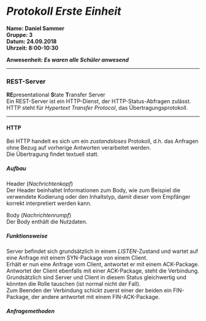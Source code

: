 # _Protokoll Erste Einheit_  

**Name: Daniel Sammer**  
**Gruppe: 3**  
**Datum: 24.09.2018**  
**Uhrzeit: 8:00-10:30**  
  
**Anwesenheit: _Es waren alle Schüler anwesend_**  
  
-----------------------------------------------------------
  
### REST-Server  
**RE**presentational **S**tate **T**ransfer Server  
Ein REST-Server ist ein HTTP-Dienst, der HTTP-Status-Abfragen zulässt. HTTP steht für *Hypertext Transfer Protocol*, das Übertragungsprotokoll.  

-------------------------------------------------------------  

#### HTTP  
Bei HTTP handelt es sich um ein *zustandsloses* Protokoll, d.h. das Anfragen ohne Bezug auf vorherige Antworten verarbeitet werden.  
Die Übertragung findet textuell statt.  
  
##### Aufbau  
Header (*Nachrichtenkopf*)  
Der Header beinhaltet Informationen zum Body, wie zum Beispiel die verwendete Kodierung oder den Inhaltstyp, damit dieser vom Empfänger korrekt interpretiert werden kann.  
  
Body (*Nachrichtenrumpf*)  
Der Body enthält die Nutzdaten.  
  
##### Funktionsweise  
Server befindet sich grundsätzlich in einem *LISTEN*-Zustand und wartet auf eine Anfrage mit einem SYN-Package von einem Client.  
Erhält er nun eine Anfrage vom Client, antwortet er mit einem ACK-Package.  
Antwortet der Client ebenfalls mit einer ACK-Package, steht die Verbindung. Grundsätzlich sind Server und Client in diesem Status gleichwertig und könnten die Rolle tauschen (ist normal nicht der Fall).  
Zum Beenden der Verbindung schickt zuerst einer der beiden ein FIN-Package, der andere antwortet mit einem FIN-ACK-Package.  
  
##### Anfragemethoden  
